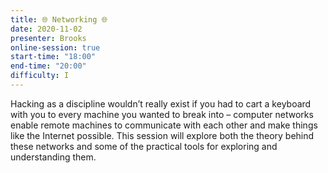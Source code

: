 ```yaml
---
title: 🌐 Networking 🌐
date: 2020-11-02
presenter: Brooks
online-session: true
start-time: "18:00"
end-time: "20:00"
difficulty: I
---
```


Hacking as a discipline wouldn’t really exist if you had to cart a keyboard with you to every machine you wanted to break into – computer networks enable remote machines to communicate with each other and make things like the Internet possible. This session will explore both the theory behind these networks and some of the practical tools for exploring and understanding them.
